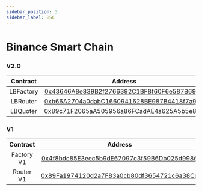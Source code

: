 ```yaml
---
sidebar_position: 3
sidebar_label: BSC
---
```


# Binance Smart Chain

### V2.0

| Contract  |                                                       Address                                                        |
| :-------: | :------------------------------------------------------------------------------------------------------------------: |
| LBFactory | [0x43646A8e839B2f2766392C1BF8f60F6e587B6960](https://bscscan.com/address/0x43646A8e839B2f2766392C1BF8f60F6e587B6960) |
| LBRouter  | [0xb66A2704a0dabC1660941628BE987B4418f7a9E8](https://bscscan.com/address/0xb66A2704a0dabC1660941628BE987B4418f7a9E8) |
| LBQuoter  | [0x89c71F2065aA505956a86FCadAE4a625A5b5e842](https://bscscan.com/address/0x89c71F2065aA505956a86FCadAE4a625A5b5e842) |

### V1

|  Contract  |                                                       Address                                                        |
| :--------: | :------------------------------------------------------------------------------------------------------------------: |
| Factory V1 | [0x4f8bdc85E3eec5b9dE67097c3f59B6Db025d9986](https://bscscan.com/address/0x4f8bdc85E3eec5b9dE67097c3f59B6Db025d9986) |
| Router V1  | [0x89Fa1974120d2a7F83a0cb80df3654721c6a38Cd](https://bscscan.com/address/0x89Fa1974120d2a7F83a0cb80df3654721c6a38Cd) |
